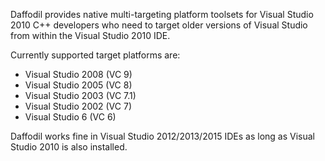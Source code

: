 Daffodil provides native multi-targeting platform toolsets for 
Visual Studio 2010 C++ developers who need to target older versions 
of Visual Studio from within the Visual Studio 2010 IDE.

Currently supported target platforms are:

- Visual Studio 2008 (VC 9)
- Visual Studio 2005 (VC 8)
- Visual Studio 2003 (VC 7.1)
- Visual Studio 2002 (VC 7)
- Visual Studio 6 (VC 6)

Daffodil works fine in Visual Studio 2012/2013/2015 IDEs as long as 
Visual Studio 2010 is also installed.

